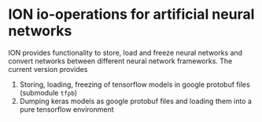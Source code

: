 # ION io-operations for artificial neural networks

ION provides functionality to store, load and freeze neural networks and
convert networks between different neural network frameworks. The current version provides

1. Storing, loading, freezing of tensorflow models in google protobuf files (submodule `tfpb`)
2. Dumping keras models as google protobuf files and loading them into a pure tensorflow environment
